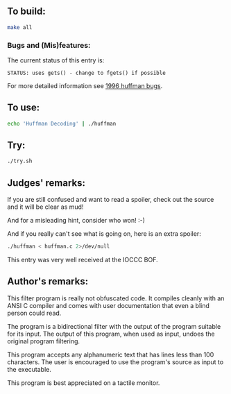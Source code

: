 ## To build:

```sh
make all
```


### Bugs and (Mis)features:

The current status of this entry is:

```
STATUS: uses gets() - change to fgets() if possible
```

For more detailed information see [1996 huffman bugs](../../bugs.html#1996_huffman).


## To use:

```sh
echo 'Huffman Decoding' | ./huffman
```


## Try:

```sh
./try.sh
```


## Judges' remarks:

If you are still confused and want to read a spoiler, check out
the source and it will be clear as mud!

And for a misleading hint, consider who won!  :-)

And if you really can't see what is going on, here is an extra spoiler:

```sh
./huffman < huffman.c 2>/dev/null
```

This entry was very well received at the IOCCC BOF.


## Author's remarks:

This filter program is really not obfuscated code.  It compiles cleanly
with an ANSI C compiler and comes with user documentation that even a
blind person could read.

The program is a bidirectional filter with the output of the program
suitable for its input.  The output of this program, when used as input,
undoes the original program filtering.

This program accepts any alphanumeric text that has lines less than 100
characters.  The user is encouraged to use the program's source as input
to the executable.

This program is best appreciated on a tactile monitor.


<!--

    Copyright © 1984-2024 by Landon Curt Noll. All Rights Reserved.

    You are free to share and adapt this file under the terms of this license:

	Creative Commons Attribution-ShareAlike 4.0 International (CC BY-SA 4.0)

    For more information, see:

	https://creativecommons.org/licenses/by-sa/4.0/

-->
